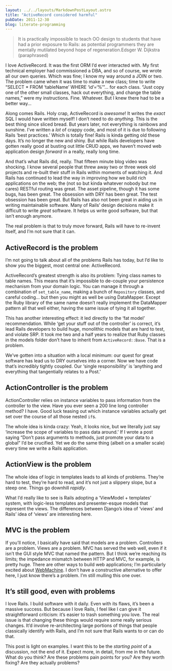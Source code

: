 ```yaml
---
layout: ../../layouts/MarkdownPostLayout.astro
title: "ActiveRecord considered harmful"
pubDate: 2011-12-30
blog: literate-programming
---
```



> It is practically impossible to teach OO design to students that have had a prior exposure to Rails: as potential programmers they are mentally mutilated beyond hope of regeneration.Edsger W. Dijkstra (paraphrased)
> 

I love ActiveRecord. It was the first ORM I’d ever interacted with. My first technical employer had commissioned a DBA, and so of course, we wrote all our own queries. Which was fine; I know my way around a JOIN or two. The problem came when it was time to make a new class; time to write “SELECT * FROM ‘tableName’ WHERE ‘id’=‘%’”… for each class. “Just copy one of the other small classes, hack out everything, and change the table names,” were my instructions. Fine. Whatever. But I knew there had to be a better way…

Along comes Rails. Holy crap, ActiveRecord is *awesome*! It writes the *exact* SQL I would have written myself! I don’t need to do *anything*. This is the best thing since sliced bread. But years later, not everything is rainbows and sunshine. I’ve written a *lot* of crappy code, and most of it is due to following Rails ‘best practices.’ Which is totally fine! Rails is kinda getting old these days. It’s no longer the new and shiny. But while Rails developers have gotten really good at busting out little CRUD apps, we haven’t moved web application design *forward* in a really, really long time.

And that’s what Rails did, really. That fifteen minute blog video was shocking. I know several people that threw away two or three week old projects and re-built their stuff in Rails within moments of watching it. And Rails has continued to lead the way in improving how we build rich applications on the web; the (not so but kinda whatever nobody but me cares) RESTful routing was great. The asset pipeline, though it has some bugs, has been great. The obsession with DRY has been great. The test obsession has been great. But Rails has also not been great in aiding us in writing maintainable software. Many of Rails’ design decisions make it difficult to write *great* software. It helps us write good software, but that isn’t enough anymore.

The real problem is that to truly move forward, Rails will have to re-invent itself, and I’m not sure that it can.

## ActiveRecord is the problem

I’m not going to talk about all of the problems Rails has today, but I’d like to show you the biggest, most central one: ActiveRecord.

ActiveRecord’s greatest strength is also its problem: Tying class names to table names. This means that it’s impossible to de-couple your persistence mechanism from your domain logic. You can manage it through a combination of `set_table_name`, making a bunch of `Repository` classes, and careful coding… but then you might as well be using DataMapper. Except the Ruby library of the same name doesn’t really implement the DataMapper pattern all that well either, having the same issue of tying it all together.

This has another interesting effect: it led directly to the ‘fat model’ recommendation. While ‘get your stuff out of the controller’ is correct, it’s lead Rails developers to build huge, monolithic models that are hard to test, and violate SRP. It took me two and a half years to realize that Ruby classes in the models folder don’t have to inherit from `ActiveRecord::Base`. That is a problem.

We’ve gotten into a situation with a local minimum: our quest for great software has lead us to DRY ourselves into a corner. Now we have code that’s incredibly tightly coupled. Our ‘single responsibility’ is ‘anything and everything that tangentially relates to a Post.’

## ActionController is the problem

ActionController relies on instance variables to pass information from the controller to the view. Have you ever seen a 200 line long controller method? I have. Good luck teasing out which instance variables actually get set over the course of all those nested `if`s.

The whole idea is kinda crazy: Yeah, it looks nice, but we literally just say ‘increase the scope of variables to pass data around.’ If I wrote a post saying “Don’t pass arguments to methods, just promote your data to a global” I’d be crucified. Yet we do the same thing (albeit on a smaller scale) every time we write a Rails application.

## ActionView is the problem

The whole idea of logic in templates leads to all kinds of problems. They’re hard to test, they’re hard to read, and it’s not just a slippery slope, but a steep one. Things go downhill *rapidly*.

What I’d really like to see is Rails adopting a ‘ViewModel + templates’ system, with logic-less templates and presenter-esque models that represent the views. The differences between Django’s idea of ‘views’ and Rails’ idea of ‘views’ are interesting here.

## MVC is the problem

If you’ll notice, I basically have said that models are a problem. Controllers are a problem. Views are a problem. MVC has served the web well, even if it isn’t the GUI style MVC that named the pattern. But I think we’re reaching its limits; the impedance mismatch between HTTP and MVC, for example, is pretty huge. There are other ways to build web applications; I’m particularly excited about [WebMachine](http://rubyconf-webmachine.heroku.com/). I don’t have a constructive alternative to offer here, I just know there’s a problem. I’m still mulling this one over.

## It’s still good, even with problems

I love Rails. I build software with it daily. Even with its flaws, it’s been a massive success. But because I love Rails, I feel like I can give it straightforward criticism: it’s easier to trash something you love. The real issue is that changing these things would require some really serious changes. It’d involve re-architecting large portions of things that people classically identify with Rails, and I’m not sure that Rails wants to or can do that.

This post is light on examples. I want this to be the *starting point* of a discussion, not the end of it. Expect more, in detail, from me in the future. What do you think? Are these problems pain points for you? Are they worth fixing? Are they actually problems?
